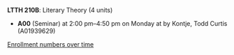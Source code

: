**LTTH 210B**: Literary Theory (4 units)

- **A00** (Seminar) at 2:00 pm–4:50 pm on Monday at   by Kontje, Todd Curtis (A01939629)

[Enrollment numbers over time](./LTTH210B.tsv)
